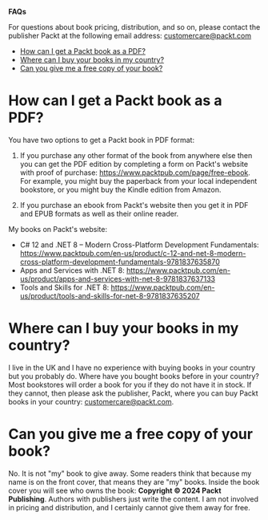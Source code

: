 **FAQs**

For questions about book pricing, distribution, and so on, please contact the publisher Packt at the following email address: customercare@packt.com

- [How can I get a Packt book as a PDF?](#how-can-i-get-a-packt-book-as-a-pdf)
- [Where can I buy your books in my country?](#where-can-i-buy-your-books-in-my-country)
- [Can you give me a free copy of your book?](#can-you-give-me-a-free-copy-of-your-book)


# How can I get a Packt book as a PDF?

You have two options to get a Packt book in PDF format:

1. If you purchase any other format of the book from anywhere else then you can get the PDF edition by completing a form on Packt's website with proof of purchase: https://www.packtpub.com/page/free-ebook. For example, you might buy the paperback from your local independent bookstore, or you might buy the Kindle edition from Amazon.

2. If you purchase an ebook from Packt's website then you get it in PDF and EPUB formats as well as their online reader. 
 
My books on Packt's website:
- C# 12 and .NET 8 – Modern Cross-Platform Development Fundamentals: https://www.packtpub.com/en-us/product/c-12-and-net-8-modern-cross-platform-development-fundamentals-9781837635870
- Apps and Services with .NET 8: https://www.packtpub.com/en-us/product/apps-and-services-with-net-8-9781837637133
- Tools and Skills for .NET 8: https://www.packtpub.com/en-us/product/tools-and-skills-for-net-8-9781837635207

# Where can I buy your books in my country?

I live in the UK and I have no experience with buying books in your country but you probably do. Where have you bought books before in your country? Most bookstores will order a book for you if they do not have it in stock. If they cannot, then please ask the publisher, Packt, where you can buy Packt books in your country: customercare@packt.com. 

# Can you give me a free copy of your book?

No. It is not "my" book to give away. Some readers think that because my name is on the front cover, that means they are "my" books. Inside the book cover you will see who owns the book: **Copyright &copy; 2024 Packt Publishing**. Authors with publishers just write the content. I am not involved in pricing and distribution, and I certainly cannot give them away for free. 
